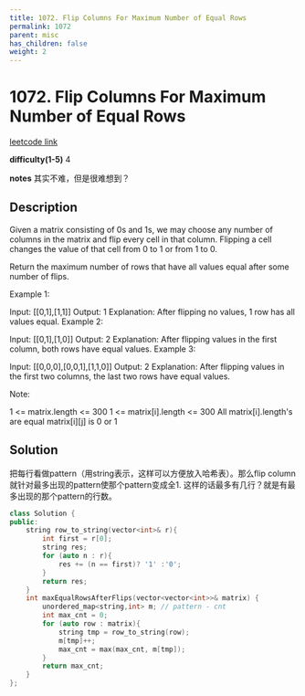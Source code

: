 ```yaml
---
title: 1072. Flip Columns For Maximum Number of Equal Rows
permalink: 1072
parent: misc
has_children: false
weight: 2
---
```

# 1072. Flip Columns For Maximum Number of Equal Rows
[leetcode link](https://leetcode.com/problems/flip-columns-for-maximum-number-of-equal-rows/)

**difficulty(1-5)** 
4

**notes** 
其实不难，但是很难想到？

## Description
Given a matrix consisting of 0s and 1s, we may choose any number of columns in the matrix and flip every cell in that column.  Flipping a cell changes the value of that cell from 0 to 1 or from 1 to 0.

Return the maximum number of rows that have all values equal after some number of flips.

 

Example 1:

Input: [[0,1],[1,1]]
Output: 1
Explanation: After flipping no values, 1 row has all values equal.
Example 2:

Input: [[0,1],[1,0]]
Output: 2
Explanation: After flipping values in the first column, both rows have equal values.
Example 3:

Input: [[0,0,0],[0,0,1],[1,1,0]]
Output: 2
Explanation: After flipping values in the first two columns, the last two rows have equal values.
 

Note:

1 <= matrix.length <= 300
1 <= matrix[i].length <= 300
All matrix[i].length's are equal
matrix[i][j] is 0 or 1

## Solution
把每行看做pattern（用string表示，这样可以方便放入哈希表）。那么flip column就针对最多出现的pattern使那个pattern变成全1. 这样的话最多有几行？就是有最多出现的那个pattern的行数。

```c++
class Solution {
public:
    string row_to_string(vector<int>& r){
        int first = r[0];
        string res;
        for (auto n : r){
            res += (n == first)? '1' :'0';
        }
        return res;
    }
    int maxEqualRowsAfterFlips(vector<vector<int>>& matrix) {
        unordered_map<string,int> m; // pattern - cnt
        int max_cnt = 0;
        for (auto row : matrix){
            string tmp = row_to_string(row);
            m[tmp]++;
            max_cnt = max(max_cnt, m[tmp]);
        }
        return max_cnt;
    }
};
``` 


